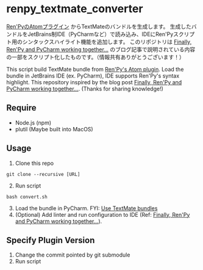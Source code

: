 # renpy_textmate_converter

[Ren'PyのAtomプラグイン](https://github.com/renpy/language-renpy) からTextMateのバンドルを生成します。
生成したバンドルをJetBrains制IDE（PyCharmなど）で読み込み、IDEにRen'Pyスクリプト用のシンタックスハイライト機能を追加します。
このリポジトリは [Finally, Ren'Py and PyCharm working together...](https://marquiskurt.net/2019/08/19/post.html) のブログ記事で説明されている内容の一部をスクリプト化したものです。（情報共有ありがとうございます！）

This script build TextMate bundle from [Ren'Py's Atom plugin](https://github.com/renpy/language-renpy).
Load the bundle in JetBrains IDE (ex. PyCharm), IDE supports Ren'Py's syntax highlight.
This repository inspired by the blog post [Finally, Ren'Py and PyCharm working together...](https://marquiskurt.net/2019/08/19/post.html). (Thanks for sharing knowledge!)

## Require

* Node.js (npm)
* plutil (Maybe built into MacOS)

## Usage

1. Clone this repo

```shell
git clone --recursive [URL]
```

2. Run script

```shell
bash convert.sh
```

3. Load the bundle in PyCharm. FYI: [Use TextMate bundles](https://www.jetbrains.com/help/idea/tutorial-using-textmate-bundles.html)
4. (Optional) Add linter and run configuration to IDE (Ref: [Finally, Ren'Py and PyCharm working together...](https://marquiskurt.net/2019/08/19/post.html)).

## Specify Plugin Version

1. Change the commit pointed by git submodule
2. Run script
